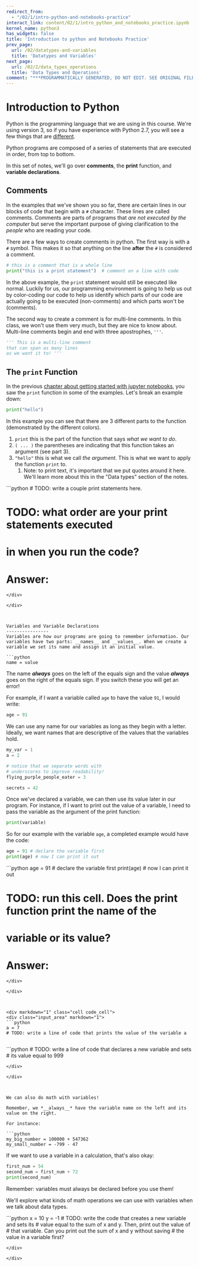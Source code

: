 ```yaml
---
redirect_from:
  - "/02/1/intro-python-and-notebooks-practice"
interact_link: content/02/1/intro_python_and_notebooks_practice.ipynb
kernel_name: python3
has_widgets: false
title: 'Introduction to python and Notebooks Practice'
prev_page:
  url: /02/datatypes-and-variables
  title: 'Datatypes and Variables'
next_page:
  url: /02/2/data_types_operations
  title: 'Data Types and Operations'
comment: "***PROGRAMMATICALLY GENERATED, DO NOT EDIT. SEE ORIGINAL FILES IN /content***"
---
```



Introduction to Python
============

Python is the programming language that we are using in this course. We're using version 3, so if you have experience with Python 2.7, you will see a few things that are [different](https://sebastianraschka.com/Articles/2014_python_2_3_key_diff.html).

Python programs are composed of a series of statements that are executed in order, from top to bottom.

In this set of notes, we'll go over __comments__, the __print__ function, and __variable declarations__. 



Comments
------
In the examples that we've shown you so far, there are certain lines in our blocks of code that begin with a `#` character. These lines are called  comments. Comments are parts of programs that _are not executed by the computer_ but serve the important purpose of giving clarification to the _people_ who are reading your code.

There are a few ways to create comments in python. The first way is with a `#` symbol. This makes it so that anything on the line __after__ the `#` is considered a comment.

```python
# this is a comment that is a whole line
print("this is a print statement")  # comment on a line with code
```

In the above example, the `print` statement would still be executed like normal. Luckily for us, our programming environment is going to help us out by color-coding our code to help us identify which parts of our code are actually going to be executed (non-comments) and which parts won't be (comments).

The second way to create a comment is for multi-line comments. In this class, we won't use them very much, but they are nice to know about. Multi-line comments begin and end with three apostrophes, `'''`.

```python
''' This is a multi-line comment
that can span as many lines 
as we want it to! '''
```



The `print` Function
------------------

In the previous [chapter about getting started with jupyter notebooks](../01_jupyter_notebooks), you saw the `print` function in some of the examples. Let's break an example down:

```python
print("hello")
```

In this example you can see that there are 3 different parts to the function (demonstrated by the different colors).

1. `print` this is the part of the function that says _what we want to do_.
2. `( ... )` the parentheses are indicating that this function takes an argument (see part 3).
3. `"hello"` this is what we call _the argument_. This is what we want to apply the function `print` to.
    1. Note: to print text, it's important that we put quotes around it here. We'll learn more about this in the "Data types" section of the notes.





<div markdown="1" class="cell code_cell">
<div class="input_area" markdown="1">
```python
# TODO: write a couple print statements here.



# TODO: what order are your print statements executed 
# in when you run the code?
# Answer:


```
</div>

</div>



Variables and Variable Declarations
----------------
Variables are how our programs are going to remember information. Our variables have two parts: __names__ and __values__. When we create a variable we set its name and assign it an initial value.

```python
name = value
```

The name *__always__* goes on the left of the equals sign and the value *__always__* goes on the right of the equals sign. If you switch these you will get an error!

For example, if I want a variable called `age` to have the value `91`, I would write:

```python
age = 91
```

We can use any name for our variables as long as they begin with a letter. Ideally, we want names that are descriptive of the values that the variables hold. 

```python
my_var = 1
a = 2

# notice that we separate words with
# underscores to improve readability!
flying_purple_people_eater = 3 

secrets = 42
```

Once we've declared a variable, we can then use its value later in our program. For instance, if I want to print out the value of a variable, I need to pass the variable as the argument of the print function:

```python
print(variable)
```

So for our example with the variable `age`, a completed example would have the code:

```python
age = 91 # declare the variable first
print(age) # now I can print it out
```



<div markdown="1" class="cell code_cell">
<div class="input_area" markdown="1">
```python
age = 91 # declare the variable first
print(age) # now I can print it out

# TODO: run this cell. Does the print function print the name of the 
# variable or its value?
# Answer: 

```
</div>

</div>



<div markdown="1" class="cell code_cell">
<div class="input_area" markdown="1">
```python
a = 7
# TODO: write a line of code that prints the value of the variable a


```
</div>

</div>



<div markdown="1" class="cell code_cell">
<div class="input_area" markdown="1">
```python
# TODO: write a line of code that declares a new variable and sets
# its value equal to 999


```
</div>

</div>



We can also do math with variables!  

Remember, we *__always__* have the variable name on the left and its value on the right. 

For instance:

```python
my_big_number = 100000 + 547362
my_small_number = -799 - 47
```

If we want to use a variable in a calculation, that's also okay:

```python
first_num = 54
second_num = first_num + 72
print(second_num)
```

Remember: variables must always be declared before you use them! 

We'll explore what kinds of math operations we can use with variables when we talk about data types.



<div markdown="1" class="cell code_cell">
<div class="input_area" markdown="1">
```python
x = 10
y = -1
# TODO: write the code that creates a new variable and sets its 
# value equal to the sum of x and y. Then, print out the value of 
# that variable. Can you print out the sum of x and y without saving 
# the value in a variable first?


```
</div>

</div>

